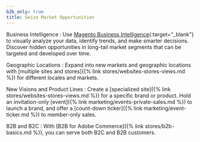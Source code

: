```yaml
---
b2b_only: true
title: Seize Market Opportunities
---
```


Business Intelligence
:  Use [Magento Business Intelligence][1]{:target="_blank"} to visually analyze your data, identify trends, and make smarter decisions. Discover hidden opportunities in long-tail market segments that can be targeted and developed over time.

Geographic Locations
:  Expand into new markets and geographic locations with [multiple sites and stores]({% link stores/websites-stores-views.md %}) for different locales and markets.

New Visions and Product Lines
:  Create a [specialized site]({% link stores/websites-stores-views.md %}) for a specific brand or product. Hold an invitation-only [event]({% link marketing/events-private-sales.md %}) to launch a brand, and offer a [count-down ticker]({% link marketing/event-ticker.md %}) to member-only sales.

B2B and B2C
:  With [B2B for Adobe Commerce]({% link stores/b2b-basics.md %}), you can serve both B2C and B2B customers.

[1]: https://magento.com/products/business-intelligence
